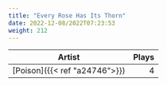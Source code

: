 ```yaml
---
title: "Every Rose Has Its Thorn"
date: 2022-12-08/2022T07:23:53
weight: 212
---
```




 Artist | Plays 
----- | -----:
[Poison]({{< ref "a24746">}}) | 4
